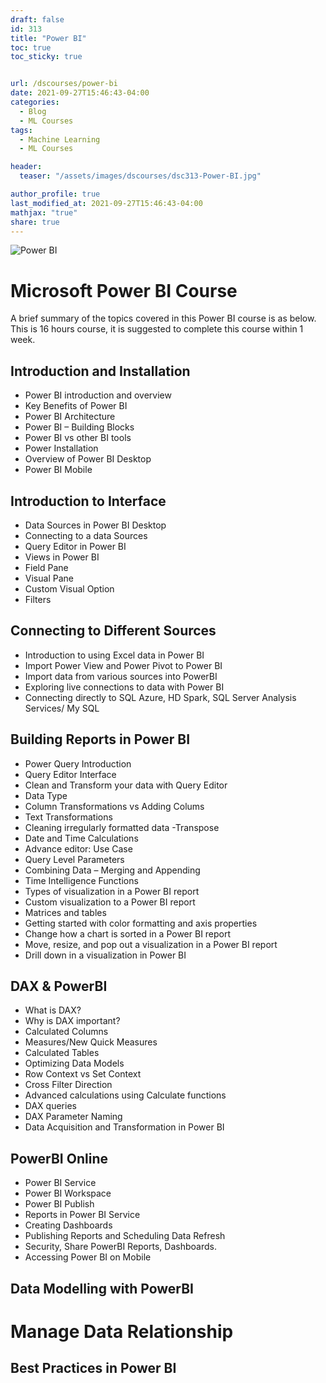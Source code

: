 ```yaml
---
draft: false
id: 313    
title: "Power BI"
toc: true
toc_sticky: true


url: /dscourses/power-bi
date: 2021-09-27T15:46:43-04:00
categories:
  - Blog
  - ML Courses
tags: 
  - Machine Learning
  - ML Courses

header:
  teaser: "/assets/images/dscourses/dsc313-Power-BI.jpg"

author_profile: true
last_modified_at: 2021-09-27T15:46:43-04:00
mathjax: "true"
share: true
---
```


![Power BI](/assets/images/dscourses/dsc313-Power-BI.jpg)

# Microsoft Power BI Course

A brief summary of the topics covered in this Power BI course is as below. This is 16 hours course, it is suggested to complete this course within 1 week.

## Introduction and Installation
*   Power BI introduction and overview
*   Key Benefits of Power BI
*   Power BI Architecture
*   Power BI – Building Blocks
*   Power BI vs other BI tools
*   Power Installation
*   Overview of Power BI Desktop
*   Power BI Mobile

## Introduction to Interface
*   Data Sources in Power BI Desktop
*   Connecting to a data Sources
*   Query Editor in Power BI
*   Views in Power BI
*   Field Pane
*   Visual Pane
*   Custom Visual Option
*   Filters 

## Connecting to Different Sources
*   Introduction to using Excel data in Power BI
*   Import Power View and Power Pivot to Power BI
*   Import data from various sources into PowerBI
*   Exploring live connections to data with Power BI
*   Connecting directly to SQL Azure, HD Spark, SQL Server Analysis Services/ My SQL

## Building Reports in Power BI
*   Power Query Introduction
*   Query Editor Interface
*   Clean and Transform your data with Query Editor
*   Data Type
*   Column Transformations vs Adding Colums
*   Text Transformations
*   Cleaning irregularly formatted data -Transpose
*   Date and Time Calculations
*   Advance editor: Use Case
*   Query Level Parameters
*   Combining Data – Merging and Appending
*   Time Intelligence Functions
*   Types of visualization in a Power BI report
*   Custom visualization to a Power BI report
*   Matrices and tables
*   Getting started with color formatting and axis properties
*   Change how a chart is sorted in a Power BI report
*   Move, resize, and pop out a visualization in a Power BI report
*   Drill down in a visualization in Power BI

## DAX & PowerBI
*   What is DAX?
*   Why is DAX important?
*   Calculated Columns
*   Measures/New Quick Measures
*   Calculated Tables
*   Optimizing Data Models
*   Row Context vs Set Context
*   Cross Filter Direction
*   Advanced calculations using Calculate functions
*   DAX queries
*   DAX Parameter Naming
*   Data Acquisition and Transformation in Power BI

## PowerBI Online

*   Power BI Service
*   Power BI Workspace
*   Power BI Publish
*   Reports in Power BI Service
*   Creating Dashboards
*   Publishing Reports and Scheduling Data Refresh
*   Security, Share PowerBI Reports, Dashboards.
*   Accessing Power BI on Mobile

## Data Modelling with PowerBI

# Manage Data Relationship

## Best Practices in Power BI
